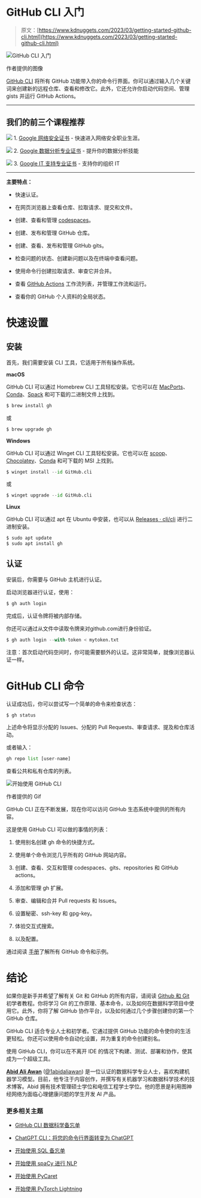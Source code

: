 # GitHub CLI 入门

> 原文：[https://www.kdnuggets.com/2023/03/getting-started-github-cli.html](https://www.kdnuggets.com/2023/03/getting-started-github-cli.html)

![GitHub CLI 入门](../Images/ad7760573a3e12cb67414a3cb38ab034.png)

作者提供的图像

[GitHub CLI](https://cli.github.com/) 将所有 GitHub 功能带入你的命令行界面。你可以通过输入几个关键词来创建新的远程仓库、查看和修改它。此外，它还允许你启动代码空间、管理 gists 并运行 GitHub Actions。

* * *

## 我们的前三个课程推荐

![](../Images/0244c01ba9267c002ef39d4907e0b8fb.png) 1\. [Google 网络安全证书](https://www.kdnuggets.com/google-cybersecurity) - 快速进入网络安全职业生涯。

![](../Images/e225c49c3c91745821c8c0368bf04711.png) 2\. [Google 数据分析专业证书](https://www.kdnuggets.com/google-data-analytics) - 提升你的数据分析技能

![](../Images/0244c01ba9267c002ef39d4907e0b8fb.png) 3\. [Google IT 支持专业证书](https://www.kdnuggets.com/google-itsupport) - 支持你的组织 IT

* * *

**主要特点：**

+   快速认证。

+   在网页浏览器上查看仓库、拉取请求、提交和文件。

+   创建、查看和管理 [codespaces](https://github.com/features/codespaces)。

+   创建、发布和管理 GitHub 仓库。

+   创建、查看、发布和管理 GitHub gits。

+   检查问题的状态、创建新问题以及在终端中查看问题。

+   使用命令行创建拉取请求、审查它并合并。

+   查看 [GitHub Actions](https://docs.github.com/en/actions) 工作流列表，并管理工作流和运行。

+   查看你的 GitHub 个人资料的全局状态。

# 快速设置

## 安装

首先，我们需要安装 CLI 工具，它适用于所有操作系统。

**macOS**

GitHub CLI 可以通过 Homebrew CLI 工具轻松安装。它也可以在 [MacPorts](https://www.macports.org/)、[Conda](https://docs.conda.io/en/latest/)、[Spack](https://spack.io/) 和可下载的二进制文件上找到。

```py
$ brew install gh
```

或

```py
$ brew upgrade gh
```

**Windows**

GitHub CLI 可以通过 Winget CLI 工具轻松安装。它也可以在 [scoop](https://scoop.sh/)、[Chocolatey](https://chocolatey.org/)、[Conda](https://github.com/cli/cli#conda) 和可下载的 MSI 上找到。

```py
$ winget install --id GitHub.cli
```

或

```py
$ winget upgrade --id GitHub.cli
```

**Linux**

GitHub CLI 可以通过 apt 在 Ubuntu 中安装，也可以从 [Releases · cli/cli](https://github.com/cli/cli/releases) 进行二进制安装。

```py
$ sudo apt update
$ sudo apt install gh
```

## 认证

安装后，你需要与 GitHub 主机进行认证。

启动浏览器进行认证，使用：

```py
$ gh auth login
```

完成后，认证令牌将被内部存储。

你还可以通过从文件中读取令牌来对github.com进行身份验证。

```py
$ gh auth login --with-token < mytoken.txt
```

注意：首次启动代码空间时，你可能需要额外的认证。这非常简单，就像浏览器认证一样。

# GitHub CLI 命令

认证成功后，你可以尝试写一个简单的命令来检查状态：

```py
$ gh status
```

上述命令将显示分配的 Issues、分配的 Pull Requests、审查请求、提及和仓库活动。

或者输入：

```py
gh repo list [user-name]
```

查看公共和私有仓库的列表。

![开始使用 GitHub CLI](../Images/3281ca4cf8422faaa362b526c18f6498.png)

作者提供的 Gif

GitHub CLI 正在不断发展，现在你可以访问 GitHub 生态系统中提供的所有内容。

这是使用 GitHub CLI 可以做的事情的列表：

1.  使用别名创建 gh 命令的快捷方式。

1.  使用单个命令浏览几乎所有的 GitHub 网站内容。

1.  创建、查看、交互和管理 codespaces、gits、repositories 和 GitHub actions。

1.  添加和管理 gh 扩展。

1.  审查、编辑和合并 Pull requests 和 Issues。

1.  设置秘密、ssh-key 和 gpg-key。

1.  体验交互式搜索。

1.  以及配置。

通过阅读 [手册](https://cli.github.com/manual/gh_codespace)了解所有 GitHub 命令和示例。

# 结论

如果你是新手并希望了解有关 Git 和 GitHub 的所有内容，请阅读 [Github 和 Git](https://www.datacamp.com/tutorial/github-and-git-tutorial-for-beginners) 初学者教程。你将学习 Git 的工作原理、基本命令，以及如何在数据科学项目中使用它。此外，你将了解 GitHub 协作平台，以及如何通过几个步骤创建你的第一个 GitHub 仓库。

GitHub CLI 适合专业人士和初学者。它通过提供 GitHub 功能的命令使你的生活更轻松。你还可以使用命令自动化设置，并为重复的命令创建别名。

使用 GitHub CLI，你可以在不离开 IDE 的情况下构建、测试、部署和协作，使其成为一个超级工具。

**[Abid Ali Awan](https://www.polywork.com/kingabzpro)** ([@1abidaliawan](https://twitter.com/1abidaliawan)) 是一位认证的数据科学专业人士，喜欢构建机器学习模型。目前，他专注于内容创作，并撰写有关机器学习和数据科学技术的技术博客。Abid 拥有技术管理硕士学位和电信工程学士学位。他的愿景是利用图神经网络为面临心理健康问题的学生开发 AI 产品。

### 更多相关主题

+   [GitHub CLI 数据科学备忘单](https://www.kdnuggets.com/2023/03/github-cli-data-science-cheat-sheet.html)

+   [ChatGPT CLI：将您的命令行界面转变为 ChatGPT](https://www.kdnuggets.com/2023/07/chatgpt-cli-transform-commandline-interface-chatgpt.html)

+   [开始使用 SQL 备忘单](https://www.kdnuggets.com/2022/08/getting-started-sql-cheatsheet.html)

+   [开始使用 spaCy 进行 NLP](https://www.kdnuggets.com/2022/11/getting-started-spacy-nlp.html)

+   [开始使用 PyCaret](https://www.kdnuggets.com/2022/11/getting-started-pycaret.html)

+   [开始使用 PyTorch Lightning](https://www.kdnuggets.com/2022/12/getting-started-pytorch-lightning.html)
